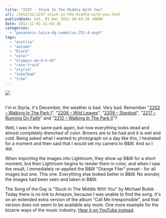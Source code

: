 ```yaml
---
title: "2237 - Stuck In The Middle With You"
url: /2012/12/2237-stuck-in-the-middle-with-you.html
publishDate: Sat, 01 Dec 2012 20:43:36 +0000
date: 2012-12-01 21:43:36
categories: 
  - "panasonic-leica-dg-summilux-251-4-asph"
tags: 
  - "austria"
  - "autumn"
  - "black"
  - "color"
  - "olympus-om-d-e-m5"
  - "race-track"
  - "styria"
  - "tobelbad"
  - "tree"
---
```

<div class="container">
<div class="center"><a target="_blank" href="https://d25zfm9zpd7gm5.cloudfront.net/1200x1200/2012/20121201_140527_lr.jpg"><img src="https://d25zfm9zpd7gm5.cloudfront.net/0600x0600/2012/20121201_140527_lr.jpg" /></a></div>
</div>
<br />

I'm in Styria, it's December, the weather is bad. Very bad. Remember "<a href="/2012/10/2202-walking-in-the-park-i.html" target="_blank">2202 – Walking In The Park I</a>", "<a href="/2012/11/2208-wild-leaves.html" target="_blank">2208 – Wild Leaves</a>", "<a href="/2012/11/2209-stardust.html" target="_blank">2209 – Stardust</a>", "<a href="/2012/11/2217-running-on-faith.html" target="_blank">2217 – Running On Faith</a>" and "<a href="/2012/11/2212-walking-in-the-park-ii.html" target="_blank">2212 – Walking In The Park II</a>"?

Well, I was in the same park again, but now everything looks dead and almost completely drenched of color. Browns are to be had and it is wet and cold. Being asked what I wanted to photograph on a day like this, I hesitated for a moment and then said that I would set my camera to B&amp;W. And so I did.

<a target="_blank" href="https://d25zfm9zpd7gm5.cloudfront.net/1200x1200/2012/20121201_135851_lr.jpg"><img style="margin: 0pt 0px 0pt 10px; float: right;" src="https://d25zfm9zpd7gm5.cloudfront.net/0150x0150/2012/20121201_135851_lr.jpg" alt="" border="0" /></a> When importing the images into Lightroom, they show up B&amp;W for a short moment, but then Lightroom begins to render them in color, and when I saw the result, I immediately re-applied the B&amp;W "Orange Filer" preset - for all images but one. This one. Everything else looked better in B&amp;W. No wonder, the images had been seen and taken in B&amp;W.

The Song of the Day is "Stuck In The Middle With You" by Michael Bublé. Today there is no link to Amazon, because I was unable to find the song. It's on an extended extra version of the album "Call Me Irresponsible", and that version does not seem to be available any more. One more example for the bizarre ways of the music industry. <a href="http://www.youtube.com/watch?v=cA6uYpkDlDc" target="_blank">Hear it on YouTube instead</a>.
